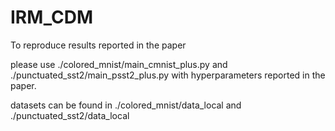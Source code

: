 # IRM_CDM

To reproduce results reported in the paper

please use ./colored_mnist/main_cmnist_plus.py and ./punctuated_sst2/main_psst2_plus.py with hyperparameters reported in the paper.

datasets can be found in ./colored_mnist/data_local and ./punctuated_sst2/data_local
